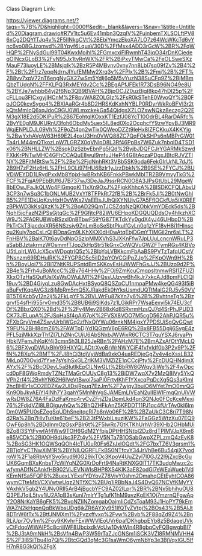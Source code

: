 Class Diagram Link:

https://viewer.diagrams.net/?tags=%7B%7D&highlight=0000ff&edit=_blank&layers=1&nav=1&title=Untitled%20Diagram.drawio#R7V1tc5u6Ev41mbn3QzqIV%2FujnbemTXLSOLftPV86xCg2DQYfTJq4v%2F5IINkgCVt%2BEbiYmczEkoXA7LO7z64WcWKcTd6vYnc6vo08GJzomvd%2BYpyf6LquaV30D%2FfMsx4ADD3rGcW%2BR%2FqWHQP%2FNySdGul99T04KwxMoihI%2FGmxcxiFIRwmhT43jqO34rDnKCiedeqOINcxGLoB3%2FvN95Jx1tvRnWX%2FR%2BiPxvTMwCa%2FeOLSweSXzMauF73luoyLE%2BMsjqIk%2BzR5P4MBvnv0vny7nn8Lbl7sq09fZv%2B4%2F%2Bt%2Ffrz7eppNdrnJIYufEMMw2Xrq3y%2FPlx%2B%2Fmj%2B%2FT%2B8vv7xpV72nT6engNyGX27wSm5Ydlj6g5M5vYuzN38SuCFq9Z%2BjMBmQbzTUdgN%2FFKLPQ3RxMEYdv2Cc%2BEgAPfJFEk1R73DsB96NO49e8U%2BYJe7whbb64yj2f6Np3QB9BVAH%2BjpOCJZ0uzBigI8kp47hDI25p%2FcFLLpu3FlCxgyjIHCnM%2F8pvWA8ZOLGIz%2FsR0kSTehE0WvoQY%2B0FoJOG0kcvSygg4%2BXlAaRGr4b8D2HRSKdKxhNYBLP0RDyrWkRoBFVI3r2tkQtsMmIcQ6xqJdoC9GU0WLmxckekGa54QjdgsXZLOZswNQkz8eczg2Q2EM3gX18E2d5DKIPuR%2B67EohtglKOxxKT1EzfJ08YcT10OdrBL4RarDARfc%2ByYE0gM9JKURnU3foh6ObdMy5uex5IL8ed0Xo2OcghcfY9zwYpvBJ3MR9WqjENPLDJL09Vh%2F9oZt4pn2wTix0QWeoDZZt9IeHx8lZFCKkuX4KKYjg%2BwYxhAVgW63H69E2L4pxU3Hn0VWQ88ZC7QqFOkSHPs6nMBPrGW01Ta4rLM44mQTkozLpW7LGRZX0qVNlpD8L3Rf46PpBs7W6Zuk7nbqlD4TSD1x06%2BNHLLZW%2BsqkDzSzbvEbnPg5IQd%2ByjbJDQFCJrYGARMkSzwdFXkKrPNTwMHC4GFhCCAQuE8wuI9mfuJHeP44G8tAozaPDgxJBtdRJVZTINY%2BFitMBtSw%2F%2Be%2FjdNnhRKt3VBb5SK9oda6FekGIrUrNL7dJ%2B9H7zF2Hz6HL%2FHL9OLi97fHU6BzIr1yJzzDbkN%2B9SE%2FYCJ%2BUVDWEYDD1LRydPxxMb8YpjxHwBRxhKB6FnkkPBwkMbITR2B9VmvyTkG%2FCF%2FqjA9PEbBUf6J7B737wJ3DeJaJ9ssrRCN0O8A3JPsGtUbL29MgeW8bEOwJFaJkQLWo4FlGmgqKITIxXn9OxJ%2FigkKhhcA%2BISDKCFQLAbvU3CP3n7wSq3C1bONLMUB2VxYf8TFPkRt72fB%2B%2BrFk5Jl%2B0tNwGhlB5%2FE1DkUoKzvHxH0vWKs2VaEElsJUhQiXYNUiyG7A5FfIOCkfUa5iX0REFzBPkWD3kKsQXzK%2F%2BoAD29QmTJCSZdqNzQKObkVmYDEck5ds%2BNqhI5jcFazN2iPSsGjtqGc%2F9GfjtcP82WU6EHpoKDGQUQDdsOy4hlkzhXCW9J%2FA0RUBWpBSzxI0nBTbwF59YG87TKTdkYy0gdX4yJ46UHbpD%2BPkTrCkT3jacdoiXR56NSzsiy9ZnLmBoSeSbtPkulfGvLn0q1zYF18yH8i1fHlnscqu2Kuiy7ooCsLrQIjRDpaGm9LKhXKX0dH0wAtqEbjDGmYTlMGiI2nr6aLT%2FnHBV%2BalK70t6ayDdNpOSzIpMMXVhS3JXKnFfw7JpLUuLcncnWRuLP3aSabBJztakrmzWOsmmfTJopZkHpStr51kGnxCoWQVuGWZFTymRGs4KBVoU5tLpIrLW0JcX5cvWDpqtrlQ5z%2BIbYoLVBKkcmFbAaBS9PVTzTafqUCstVPNsnzm69RDHuIRK%2FYGPBO5c5iID2qYOVCGiPpZJp%2FKpOWn9H%2Bh%2BoyUoi7%2Bl1ZNtKRUPSntdBmSKKovEsHJWWFhGsJJ%2BUzo9d2P%2B4e%2Frh4uBoMccC%2Bv764HHy%2FOj9ZmKcuCmqpsltnmwRSI1ZFUZlXkxOTzHaSQufUslXsWsOWuLM1%2FQssUJzvwBh4kJr7xkcAJd8pmFLClQl19uv%2BD4GiyqLzu8GwDAcHxtBSyoQ8QSZpCU1nmpaPMw4keQG493I5iBaBuFyfKqpAVG3z8jMbRm5mQ5XJRakdEk0hYksUsmdUQTtMalG2RJ5v50VVBT5T6Kcb5y12n2ij%2FkLgYF%2BVLWrFu87kYn7y6%2B%2BvhtneTg%2Bzgrvf54sfHi955rvOmd35%2B8UB6j9SIKds7z1LGikRPr7WsaEexyi5k74EU3cfDf%2BbzQXD%2Bd%2F%2Fv4Mev2B68xKd8SRvrmHzsQJ7d4SrPhJPUD3CK73JELupA%2FJSpHaSf4gAi67pK%2FVSX8VOO7M5cgD562AhPJQR5u%2FXbGryVm4ZSwyUrblWGq2zfNxQjYWu06rnkNM4igxY7PDSUiSgQvGQwtY9FU%2BHl8dmZ6%2FAWTpDjYd1QGznV6pE6RQ%2Bx8FB55Dgij6SvgE4zPFL5zjMkkXzrThfZI7Lh2NnCUjU6AbSNxbJWWixR6CTC3T7quYSXJ6ryaPnHbkIVFemJhKqKf4j3cmn5h3LB25JeRBn%2FAHzM7E%2BmAZxAfOtYMcLQ6%2BFXyqDWUxBhV99HXYQLADtrXvoBrWrNWYCiF4fvfvIdf0b3P2v9P%2FfN%2BXu%2BMT%2FJl8hCj3tdjVyWdBa9xkO4uaREDjeGgZv4v4oXssLB32MkLp070Oyid7fYxe7sYslhSxGLZrIKM3VMZiZE1pCCcjPty%2FcDUQHNdjmXAYx%2F%2BcODevL5aBIutlkEpClLNwGLt%2BbRW8GWqy3jWe%2F4wOpccd0pF8GWqRmdyTZNzTMaGrOUUyC8g13%2BiDW7wqX7v2MzQ8lVy5YkQVPh2rf4%2BvhYN62H6IVeVtBwoI7saPI0FrtyIKhF1YXxcqPqDcXg5Qs3aKIml2hcBHEr1sCO2EDZKw2UIDsjRpuq7EzJm%2F7wjqy3buiO6MYet7mO0mrQGKn9ObJkyAEiYI4INh7Y3qahY5MnNhVgSJAMEmLIVEaN2uIIBWIFmqQnUiVWwRsDW8Z76A4FaDzlFaKmq4ryCvZFrjZDaDpmLkd4qn3QNJo0FCcKceMexj76%2FdjdVZI8LBOjguyhQw%2BhQZHFkAnZ5KFDDT11PJ1qc4fUrTAv0kI6lmDm0W5PU0sEZegSqUDhSnejtqcRI7b8nVo06F%2B%2BZaUkC3C8ri7T98Nd2Ra%2Bq7HlvTuKte61beF%2B2i3tPWxbILsuzjKW%2FaGGz5WtzXu07EQ9OwF6p8h%2BDdlnmOzGsxPBlr6t%2F5IwRc7GtKTKhUrhVr39XHb2OHbMUiBZo8I3SYtFywfAf4Ww9TOH6GdM2YfbjsDPtHHSNtbI2Dz8rdTPlMVJpX6m6e85VCDk%2Bl0OH9dUkc3PZt4y%2FV5NTa7B1OSabGwpXZPLzmQ4zEyK8%2BoSG3HK1OQWSgQOh4IcTU0uR0Fs6ZrJxlOQdt%2FG7bxTZ6V3qrsm1%2BTjoYyCTNwXiM1R%2BYNILQGRFLFkBS0NTfcvY34JrVhBe6Bu54giX7vodroW%2F1a8RbVsYSvo5rud9l0G29ikTOc3KpoV4UuZ2yl7l0GJ22l9jZxcBcGuUK6GqmBXsKnbsT7cWiYqNZG0XrDoFrt94NaRtKNXG0lT17TK3udgMwzc2cwfymADfNCAnkfHB902ViJEVNWIsBHP8XS4KlK3aE82odGl7eWEaWueb1VdKEmNfSa5FQPB%2BuexLYExsfYDYovZ78ViyY0shm2DmahqCEtEyhtCOA86wymCTteMbVCXVwtwUqz2NTfXC%2BUg1iRBbNaJ4S4DvQ67NCVfKMyYYVAxhkV5gb2Y4UNy0RIl5ArB4jBgcbYFC9AZ02lLpr%2BR%2BNx5bhihuOU8Q3PEJ1qiL5tyv1iU2A1gB3sKunl7mlrYTg1ufK1hM9avzKgEK1Oj7mzrnQFgwApY2O8NrKaYB6gFK5%2BvoNZIiNZomgabOajmIiCdZsToaM93J1HoPY79kEmWAZN2kHgpnQqBkWbsUDg6jkZR6AYXy951IfQTyZVtpj%2BOs43%2B5AlJt8DTrW6tTx%2BtfJNMXm1%2Fvzxffvxq%2Fvw%2Bvb%2F88qZd9Z4%2BnRLiUpr7Oy1m%2Foy9KKvhrFExWWVlEoUVr6pafDKhgbpEYb8z5BdaqeUVkvCtFdqoWlWAIP5c8criilWF8UbcixdkVcUw10ykWln4R8gbqCyFQBgwgbBl7%2BJ3tA9mNkH%2BsVfn4BwP3W59rTaZJcGNSm1iSCK3VZl8RMNMVHH4S%2F3l8SiTbu4lq7Qj%2BtcGQd3qMc3G1saWmO6ymNbYp3e3BjVqxlGU5IfH7nR8G3kQj%2FgX